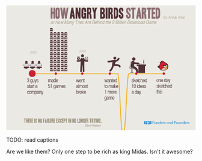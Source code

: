![](resources/img/how-angry-birds.png)


<aside class="notes">
TODO: read captions

Are we like them? Only one step to be rich as king Midas. Isn't it awesome?
</aside>
